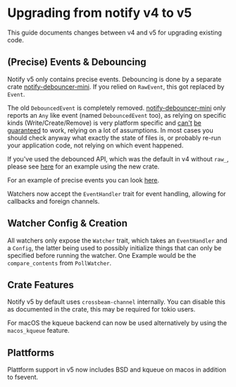# Upgrading from notify v4 to v5

This guide documents changes between v4 and v5 for upgrading existing code.

## (Precise) Events & Debouncing

Notify v5 only contains precise events. Debouncing is done by a separate crate [notify-debouncer-mini]. If you relied on `RawEvent`, this got replaced by `Event`.

The old `DebouncedEvent` is completely removed. [notify-debouncer-mini] only reports an `Any` like event (named `DebouncedEvent` too), as relying on specific kinds (Write/Create/Remove) is very platform specific and [can't](https://github.com/notify-rs/notify/issues/261) [be](https://github.com/notify-rs/notify/issues/187) [guaranteed](https://github.com/notify-rs/notify/issues/272) to work, relying on a lot of assumptions. In most cases you should check anyway what exactly the state of files is, or probably re-run your application code, not relying on which event happened.

If you've used the debounced API, which was the default in v4 without `raw_`, please see [here](https://github.com/notify-rs/notify/blob/main/examples/debounced.rs) for an example using the new crate.

For an example of precise events you can look [here](https://github.com/notify-rs/notify/blob/main/examples/monitor_raw.rs).

Watchers now accept the `EventHandler` trait for event handling, allowing for callbacks and foreign channels.

## Watcher Config & Creation

All watchers only expose the `Watcher` trait, which takes an `EventHandler` and a `Config`, the latter being used to possibly initialize things that can only be specified before running the watcher. One Example would be the `compare_contents` from `PollWatcher`.

## Crate Features

Notify v5 by default uses `crossbeam-channel` internally. You can disable this as documented in the crate, this may be required for tokio users.

For macOS the kqueue backend can now be used alternatively by using the `macos_kqueue` feature.

## Plattforms

Plattform support in v5 now includes BSD and kqueue on macos in addition to fsevent.

[notify-debouncer-mini]: https://crates.io/crates/notify-debouncer-mini